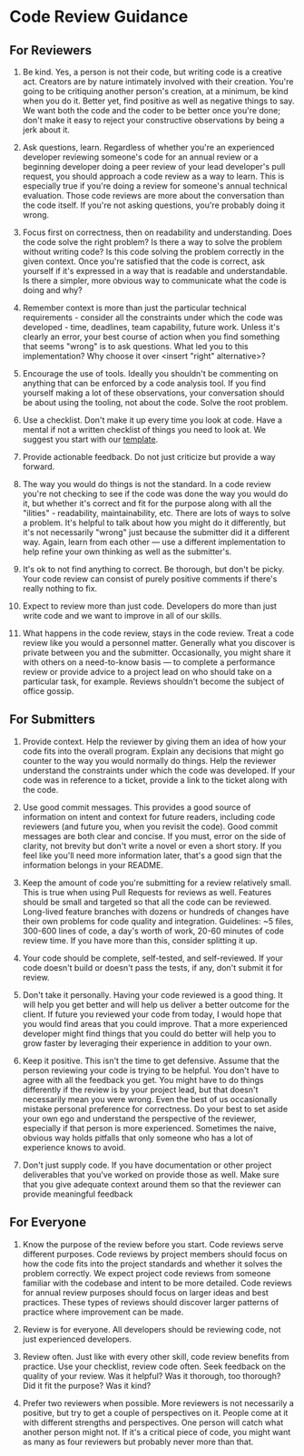 # Code Review Guidance ### For Reviewers ##1. Be kind. Yes, a person is not their code, but writing code is a creative act. Creators are by nature intimately involved with their creation. You're going to be critiquing another person's creation, at a minimum, be kind when you do it. Better yet, find positive as well as negative things to say. We want both the code and the coder to be better once you're done; don't make it easy to reject your constructive observations by being a jerk about it.1. Ask questions, learn. Regardless of whether you're an experienced developer reviewing someone's code for an annual review or a beginning developer doing a peer review of your lead developer's pull request, you should approach a code review as a way to learn. This is especially true if you're doing a review for someone's annual technical evaluation. Those code reviews are more about the conversation than the code itself.  If you're not asking questions, you're probably doing it wrong.1. Focus first on correctness, then on readability and understanding. Does the code solve the right problem? Is there a way to solve the problem without writing code? Is this code solving the problem correctly in the given context. Once you're satisfied that the code is correct, ask yourself if it's expressed in a way that is readable and understandable. Is there a simpler, more obvious way to communicate what the code is doing and why?1. Remember context is more than just the particular technical requirements - consider all the constraints under which the code was developed - time, deadlines, team capability, future work. Unless it's clearly an error, your best course of action when you find something that seems "wrong" is to ask questions. What led you to this implementation? Why choose it over <insert "right" alternative>?1. Encourage the use of tools. Ideally you shouldn't be commenting on anything that can be enforced by a code analysis tool. If you find yourself making a lot of these observations, your conversation should be about using the tooling, not about the code. Solve the root problem.1. Use a checklist. Don't make it up every time you look at code. Have a mental if not a written checklist of things you need to look at. We suggest you start with our [template](https://github.com/thenerdery/process-guidance/blob/master/code-review-checklist-template.md).1. Provide actionable feedback. Do not just criticize but provide a way forward.1. The way you would do things is not the standard. In a code review you're not checking to see if the code was done the way you would do it, but whether it's correct and fit for the purpose along with all the "ilities" - readability, maintainability, etc. There are lots of ways to solve a problem. It's helpful to talk about how you might do it differently, but it's not necessarily "wrong" just because the submitter did it a different way. Again, learn from each other — use a different implementation to help refine your own thinking as well as the submitter's.1. It's ok to not find anything to correct. Be thorough, but don't be picky. Your code review can consist of purely positive comments if there's really nothing to fix.1. Expect to review more than just code. Developers do more than just write code and we want to improve in all of our skills.1. What happens in the code review, stays in the code review. Treat a code review like you would a personnel matter. Generally what you discover is private between you and the submitter. Occasionally, you might share it with others on a need-to-know basis — to complete a performance review or provide advice to a project lead on who should take on a particular task, for example. Reviews shouldn't become the subject of office gossip.## For Submitters ##1. Provide context. Help the reviewer by giving them an idea of how your code fits into the overall program. Explain any decisions that might go counter to the way you would normally do things. Help the reviewer understand the constraints under which the code was developed. If your code was in reference to a ticket, provide a link to the ticket along with the code.1. Use good commit messages. This provides a good source of information on intent and context for future readers, including code reviewers (and future you, when you revisit the code). Good commit messages are both clear and concise. If you must, error on the side of clarity, not brevity but don't write a novel or even a short story. If you feel like you'll need more information later, that's a good sign that the information belongs in your README.1. Keep the amount of code you're submitting for a review relatively small. This is true when using Pull Requests for reviews as well. Features should be small and targeted so that all the code can be reviewed. Long-lived feature branches with dozens or hundreds of changes have their own problems for code quality and integration. Guidelines: ~5 files, 300-600 lines of code, a day's worth of work, 20-60 minutes of code review time. If you have more than this, consider splitting it up.1. Your code should be complete, self-tested, and self-reviewed. If your code doesn't build or doesn't pass the tests, if any, don't submit it for review.1. Don't take it personally. Having your code reviewed is a good thing. It will help you get better and will help us deliver a better outcome for the client. If future you reviewed your code from today, I would hope that you would find areas that you could improve. That a more experienced developer might find things that you could do better will help you to grow faster by leveraging their experience in addition to your own.1. Keep it positive. This isn't the time to get defensive. Assume that the person reviewing your code is trying to be helpful. You don't have to agree with all the feedback you get. You might have to do things differently if the review is by your project lead, but that doesn't necessarily mean you were wrong. Even the best of us occasionally mistake personal preference for correctness. Do your best to set aside your own ego and understand the perspective of the reviewer, especially if that person is more experienced. Sometimes the naive, obvious way holds pitfalls that only someone who has a lot of experience knows to avoid.1. Don't just supply code. If you have documentation or other project deliverables that you've worked on provide those as well. Make sure that you give adequate context around them so that the reviewer can provide meaningful feedback## For Everyone ##1. Know the purpose of the review before you start. Code reviews serve different purposes. Code reviews by project members should focus on how the code fits into the project standards and whether it solves the problem correctly. We expect project code reviews from someone familiar with the codebase and intent to be more detailed. Code reviews for annual review purposes should focus on larger ideas and best practices. These types of reviews should discover larger patterns of practice where improvement can be made.1. Review is for everyone. All developers should be reviewing code, not just experienced developers.1. Review often. Just like with every other skill, code review benefits from practice. Use your checklist, review code often. Seek feedback on the quality of your review. Was it helpful? Was it thorough, too thorough? Did it fit the purpose? Was it kind?1. Prefer two reviewers when possible. More reviewers is not necessarily a positive, but try to get a couple of perspectives on it. People come at it with different strengths and perspectives. One person will catch what another person might not. If it's a critical piece of code, you might want as many as four reviewers but probably never more than that.